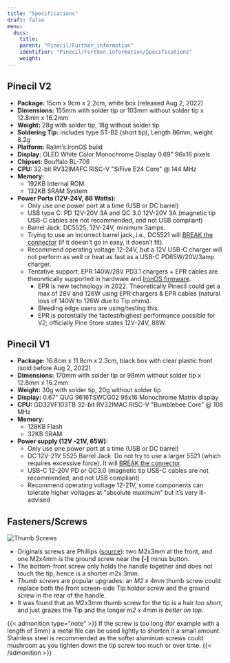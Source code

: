 ```yaml
---
title: "Specifications"
draft: false
menu:
  docs:
    title:
    parent: "Pinecil/Further_information"
    identifier: "Pinecil/Further_information/Specifications"
    weight: 
---
```


## Pinecil V2

* **Package:** 15cm x 9cm x 2.2cm, white box (released Aug 2, 2022)
* **Dimensions:** 155mm with solder tip or 103mm without solder tip x 12.8mm x 16.2mm
* **Weight:** 28g with solder tip, 18g without solder tip
* **Soldering Tip:** includes type ST-B2 (short tip), Length 86mm, weight 8.2g
* **Platform:** Ralim’s IronOS build
* **Display:** OLED White Color Monochrome Display 0.69" 96x16 pixels
* **Chipset:** Bouffalo BL-706
* **CPU:** 32-bit RV32IMAFC RISC-V "SiFive E24 Core" @ 144 MHz
* **Memory:**
  * 192KB Internal ROM
  * 132KB SRAM System
* **Power Ports (12V-24V, 88 Watts):**
  * Only use one power port at a time (USB or DC barrel)
  * USB type C: PD 12V-20V 3A and QC 3.0 12V-20V 3A (magnetic tip USB-C cables are not recommended, and not USB compliant)
  * Barrel Jack: DC5525, 12V-24V, minimum 3amps.
  * Trying to use an incorrect barrel jack, i.e., DC5521 will [BREAK the connector](https://forum.pine64.org/showthread.php?tid=13237) (if it doesn’t go in easy, it doesn’t fit).
  * Recommend operating voltage 12-24V, but a 12V USB-C charger will not perform as well or heat as fast as a USB-C PD65W/20V/3amp charger.
  * Tentative support: EPR 140W/28V PD3.1 chargers + EPR cables are theoretically supported in hardware and [IronOS firmware](https://ralim.github.io/IronOS/).
    * EPR is new technology in 2022. Theoretically Pinecil could get a max of 28V and 126W using EPR chargers & EPR cables (natural loss of 140W to 126W due to Tip ohms).
    * Bleeding edge users are using/testing this.
    * EPR is potentially the fastest/highest performance possible for V2; officially Pine Store states 12V-24V, 88W.

## Pinecil V1

* **Package:** 16.8cm x 11.8cm x 2.3cm, black box with clear plastic front (sold before Aug 2, 2022)
* **Dimensions:** 170mm with solder tip or 98mm without solder tip x 12.8mm x 16.2mm
* **Weight:** 30g with solder tip, 20g without solder tip
* **Display:** 0.67" QUG 9616TSWCG02 96x16 Monochrome Matrix display
* **CPU:** GD32VF103TB 32-bit RV32IMAC RISC-V "Bumblebee Core" @ 108 MHz
* **Memory:**
  * 128KB Flash
  * 32KB SRAM
* **Power supply (12V -21V, 65W):**
  * Only use one power port at a time (USB or DC barrel)
  * DC 12V-21V 5525 Barrel Jack. Do not try to use a larger 5521 (which requires excessive force). It will [BREAK the connector](https://forum.pine64.org/showthread.php?tid=13237).
  * USB-C 12-20V PD or QC3.0 (magnetic tip USB-C cables are not recommended, and not USB compliant)
  * Recommend operating voltage 12-21V, some components can tolerate higher voltages at "absolute maximum" but it’s very ill-advised

## Fasteners/Screws

![Thumb Screws](/documentation/images/Pinecil-Thumb-Screws-02.png)

* Originals screws are Phillips ([source](https://www.reddit.com/r/PINE64official/comments/tatf5l/comment/ig4r92v/?context=3)): two M2x3mm at the front, and one M2x4mm is the ground screw near the **[-]** minus button.
* The bottom-front screw only holds the handle together and does not touch the tip, hence is a shorter m2x 3mm.
* _Thumb screws_ are popular upgrades: an _M2 x 4mm_ thumb screw could replace both the front screen-side Tip holder screw and the ground screw in the rear of the handle.
* It was found that an M2x3mm thumb screw for the tip is a hair _too short_, and just grazes the Tip and the longer _m2 x 4mm is better on top_.

{{< admonition type="note" >}}
If the screw is too long (for example with a length of 5mm) a metal file can be used lightly to shorten it a small amount. Stainless steel is recommended as the softer aluminum screws could mushroom as you tighten down the tip screw too much or over time.
{{< /admonition >}}
